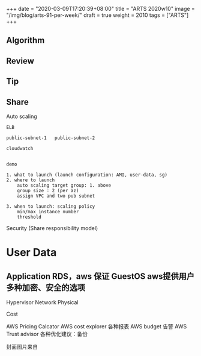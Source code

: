 +++
date = "2020-03-09T17:20:39+08:00"
title = "ARTS 2020w10"
image = "/img/blog/arts-91-per-week/"
draft = true
weight = 2010
tags = ["ARTS"]
+++


<!--more-->

## Algorithm

## Review

## Tip



## Share

Auto scaling

    ELB

    public-subnet-1   public-subnet-2

    cloudwatch


    demo

    1. what to launch (launch configuration: AMI, user-data, sg)
    2. where to launch
        auto scaling target group: 1. above  
        group size : 2 (per az)
        assign VPC and two pub subnet

    3. when to launch: scaling policy
        min/max instance number
        threshold

Security (Share responsibility model)



User Data   
============
Application   RDS，aws 保证
GuestOS   aws提供用户多种加密、安全的选项
------------
Hypervisor
Network
Physical

Cost

AWS Pricing Calcator
AWS cost explorer 各种报表
AWS budget 告警
AWS Trust advisor 各种优化建议：备份


封面图片来自 []() <a href="h"><i class="fa fa-dribbble" aria-hidden="true"></i> </a>